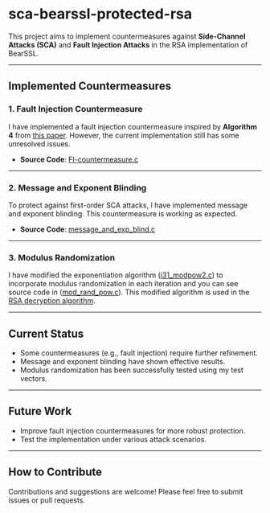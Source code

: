 # **sca-bearssl-protected-rsa**

This project aims to implement countermeasures against **Side-Channel Attacks (SCA)** and **Fault Injection Attacks** in the RSA implementation of BearSSL.

---

## **Implemented Countermeasures**

### **1. Fault Injection Countermeasure**
I have implemented a fault injection countermeasure inspired by **Algorithm 4** from [this paper](https://eprint.iacr.org/2014/559.pdf). However, the current implementation still has some unresolved issues.

- **Source Code**: [FI-countermeasure.c](src/rsa/FI-countermeasure.c)

---

### **2. Message and Exponent Blinding**
To protect against first-order SCA attacks, I have implemented message and exponent blinding. This countermeasure is working as expected.

- **Source Code**: [message_and_exp_blind.c](src/rsa/message_and_exp_blind.c)

---

### **3. Modulus Randomization**
I have modified the exponentiation algorithm ([i31_modpow2.c](src/int/i31_modpow2.c)) to incorporate modulus randomization in each iteration and you can see source code in ([mod_rand_pow.c](src/int/mod_rand_pow.c)). This modified algorithm is used in the [RSA decryption algorithm](src/rsa/modulus_randomization.c).

---

## **Current Status**
- Some countermeasures (e.g., fault injection) require further refinement.
- Message and exponent blinding have shown effective results.
- Modulus randomization has been successfully tested using my test vectors.
---

## **Future Work**
- Improve fault injection countermeasures for more robust protection.
- Test the implementation under various attack scenarios.

---

## **How to Contribute**
Contributions and suggestions are welcome! Please feel free to submit issues or pull requests.
